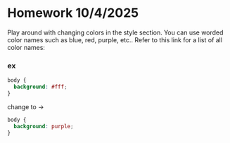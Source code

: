 # Homework 10/4/2025

Play around with changing colors in the style section. You can use worded color names such as blue, red, purple, etc..
Refer to this link for a list of all color names: 

### ex
```css
body {
  background: #fff;
} 
```

change to ->
```css
body {
  background: purple;
}
```
